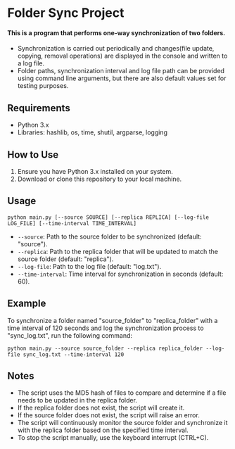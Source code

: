 # Folder Sync Project

#### This is a program that performs one-way synchronization of two folders.
* Synchronization is carried out periodically and changes(file update, copying, removal operations) are displayed in the console and written to a log file.
* Folder paths, synchronization interval and log file path can be provided using command line arguments, but there are also default values set for testing purposes.   

## Requirements

* Python 3.x
* Libraries: hashlib, os, time, shutil, argparse, logging
## How to Use

1. Ensure you have Python 3.x installed on your system.
2. Download or clone this repository to your local machine.

## Usage

```
python main.py [--source SOURCE] [--replica REPLICA] [--log-file LOG_FILE] [--time-interval TIME_INTERVAL]
```

- `--source`: Path to the source folder to be synchronized (default: "source").
- `--replica`: Path to the replica folder that will be updated to match the source folder (default: "replica").
- `--log-file`: Path to the log file (default: "log.txt").
- `--time-interval`: Time interval for synchronization in seconds (default: 60).

## Example

To synchronize a folder named "source_folder" to "replica_folder" with a time interval of 120 seconds and log the synchronization process to "sync_log.txt", run the following command:

```
python main.py --source source_folder --replica replica_folder --log-file sync_log.txt --time-interval 120
```

## Notes

- The script uses the MD5 hash of files to compare and determine if a file needs to be updated in the replica folder.
- If the replica folder does not exist, the script will create it.
- If the source folder does not exist, the script will raise an error.
- The script will continuously monitor the source folder and synchronize it with the replica folder based on the specified time interval.
- To stop the script manually, use the keyboard interrupt (CTRL+C).

